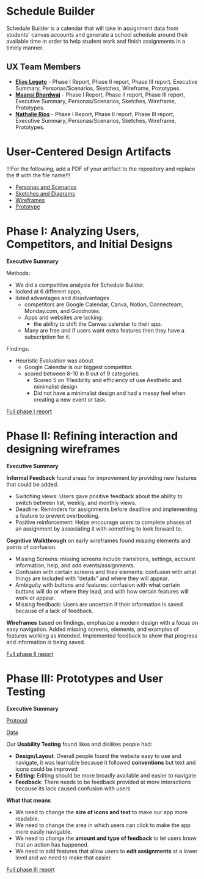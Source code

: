 # Schedule Builder

Schedule Builder is a calendar that will take in assignment data from students' canvas accounts and generate a school schedule around their available time in order to help student work and finish assignments in a timely manner. 

## UX Team Members

* **[Elias Legato](https://github.com/UsabilityEngineering/ux-portfolio-enlegato/tree/master)** - Phase I Report, Phase II report, Phase III report, Executive Summary, Personas/Scenarios, Sketches, Wireframe, Prototypes. 
* **[Maansi Bhardwaj](https://github.com/UsabilityEngineering/ux-portfolio-bmaansi)** - Phase I Report, Phase II report, Phase III report, Executive Summary, Personas/Scenarios, Sketches, Wireframe, Prototypes. 
* **[Nathalie Rios](https://github.com/UsabilityEngineering/ux-portfolio-nathalie101#nathalie-ux-portfolio)** - Phase I Report, Phase II report, Phase III report, Executive Summary, Personas/Scenarios, Sketches, Wireframe, Prototypes. 

# User-Centered Design Artifacts
 
!!!For the following, add a PDF of your artifact to the repository and replace the # with the file name!!!

* [Personas and Scenarios](personas/)
* [Sketches and Diagrams](sketches/)
* [Wireframes](wireframes/)
* [Prototype](prototypes/)

# Phase I: Analyzing Users, Competitors, and Initial Designs

**Executive Summary**

Methods:
* We did a competitive analysis for Schedule Builder.
* looked at 6 different apps, 
* listed advantages and disadvantages 
  * competitors are Google Calendar, Canva, Notion, Connecteam, Monday.com, and Goodnotes.        
  * Apps and websites are lacking:        
     * the ability to shift the Canvas calendar to their app.             
  * Many are free and if users want extra features then they have a subscription for it. 
             
Findings:
* Heuristic Evaluation was about 
  * Google Calendar is our biggest competitor.    
  * scored between 8-10 in 8 out of 9 categories.    
    * Scored 5 on ‘Flexibility and efficiency of use Aesthetic and minimalist design   
    * Did not have a minimalist design and had a messy feel when creating a new event or task. 

[Full phase I report](phaseI/)

# Phase II: Refining interaction and designing wireframes

**Executive Summary**

**Informal Feedback** found areas for improvement by providing new features that could be added. 
* Switching views: Users gave positive feedback about the ability to switch between list, weekly, and monthly views.
* Deadline: Reminders for assignments before deadline and implementing a feature to prevent overbooking.
* Positive reinforcement: Helps encourage users to complete phases of an assignment by associating it with something to look forward to. 

**Cognitive Walkthrough** on early wireframes found missing elements and points of confusion.
* Missing Screens: missing screens include transitions, settings, account information, help, and add events/assignments.
* Confusion with certain screens and their elements: confusion with what things are included with “details” and where they will appear.
* Ambiguity with buttons and features: confusion with what certain buttons will do or where they lead, and with how certain features will work or appear.
* Missing feedback: Users are uncertain if their information is saved because of a lack of feedback.

**Wireframes** based on findings, emphasize a modern design with a focus on easy navigation. Added missing screens, elements, and examples of features working as intended. Implemented feedback to show that progress and information is being saved.  


[Full phase II report](phaseII/)

# Phase III: Prototypes and User Testing

**Executive Summary**

[Protocol](protocol.pdf)

[Data](https://docs.google.com/spreadsheets/d/1ybXGZ1pyldXdyTHsYkXmdEM3sjZTVuEMB2aplHkLaTA/edit#gid=0)

Our **Usability Testing** found likes and dislikes people had:
* **Design/Layout**: Overall people found the website easy to use and navigate, it was learnable because it followed **conventions** but text and icons could be improved
* **Editing**: Editing should be more broadly available and easier to navigate
* **Feedback**: There needs to be feedback provided at more interactions because its lack caused confusion with users

**What that means**
* We need to change the **size of icons and text** to make our app more readable.
* We need to change the area in which users can click to make the app more easily navigable.
* We need to change the **amount and type of feedback** to let users know that an action has happened.
* We need to add features that allow users to **edit assignments** at a lower level and we need to make that easier. 

[Full phase III report](phaseIII/)
